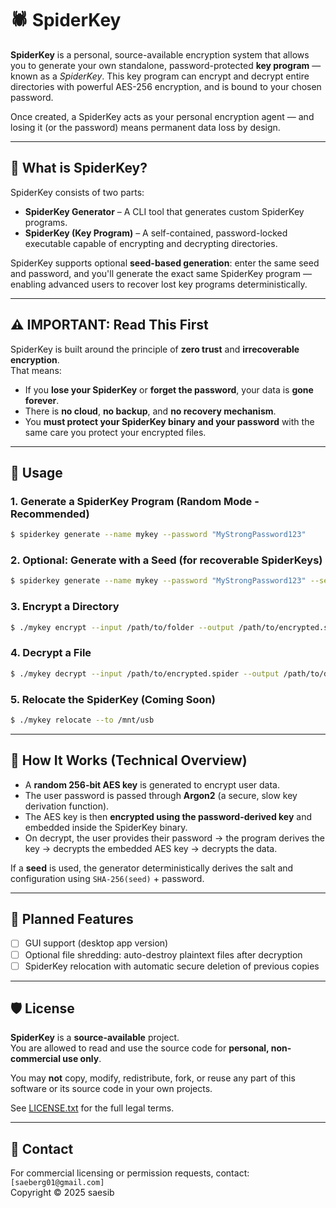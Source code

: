 # 🕷️ SpiderKey

**SpiderKey** is a personal, source-available encryption system that allows you to generate your own standalone, password-protected **key program** — known as a *SpiderKey*. This key program can encrypt and decrypt entire directories with powerful AES-256 encryption, and is bound to your chosen password. 

Once created, a SpiderKey acts as your personal encryption agent — and losing it (or the password) means permanent data loss by design.

---

## 🔐 What is SpiderKey?

SpiderKey consists of two parts:

- **SpiderKey Generator** – A CLI tool that generates custom SpiderKey programs.
- **SpiderKey (Key Program)** – A self-contained, password-locked executable capable of encrypting and decrypting directories.

SpiderKey supports optional **seed-based generation**: enter the same seed and password, and you'll generate the exact same SpiderKey program — enabling advanced users to recover lost key programs deterministically.

---

## ⚠️ IMPORTANT: Read This First

SpiderKey is built around the principle of **zero trust** and **irrecoverable encryption**.  
That means:

- If you **lose your SpiderKey** or **forget the password**, your data is **gone forever**.
- There is **no cloud**, **no backup**, and **no recovery mechanism**.
- You **must protect your SpiderKey binary and your password** with the same care you protect your encrypted files.

---

## 🚀 Usage

### 1. Generate a SpiderKey Program (Random Mode - Recommended)
```bash
$ spiderkey generate --name mykey --password "MyStrongPassword123"
```

### 2. Optional: Generate with a Seed (for recoverable SpiderKeys)
```bash
$ spiderkey generate --name mykey --password "MyStrongPassword123" --seed "correct horse battery staple"
```

### 3. Encrypt a Directory
```bash
$ ./mykey encrypt --input /path/to/folder --output /path/to/encrypted.spider
```

### 4. Decrypt a File
```bash
$ ./mykey decrypt --input /path/to/encrypted.spider --output /path/to/decrypted_folder
```

### 5. Relocate the SpiderKey (Coming Soon)
```bash
$ ./mykey relocate --to /mnt/usb
```

---

## 🔧 How It Works (Technical Overview)

- A **random 256-bit AES key** is generated to encrypt user data.
- The user password is passed through **Argon2** (a secure, slow key derivation function).
- The AES key is then **encrypted using the password-derived key** and embedded inside the SpiderKey binary.
- On decrypt, the user provides their password → the program derives the key → decrypts the embedded AES key → decrypts the data.

If a **seed** is used, the generator deterministically derives the salt and configuration using `SHA-256(seed)` + password.

---

## 🧪 Planned Features

- [ ] GUI support (desktop app version)
- [ ] Optional file shredding: auto-destroy plaintext files after decryption
- [ ] SpiderKey relocation with automatic secure deletion of previous copies

---

## 🛡 License

**SpiderKey** is a **source-available** project.  
You are allowed to read and use the source code for **personal, non-commercial use only**.

You may **not** copy, modify, redistribute, fork, or reuse any part of this software or its source code in your own projects.

See [LICENSE.txt](./LICENSE.txt) for the full legal terms.

---

## 📩 Contact

For commercial licensing or permission requests, contact:  
`[saeberg01@gmail.com]`  
Copyright © 2025 saesib